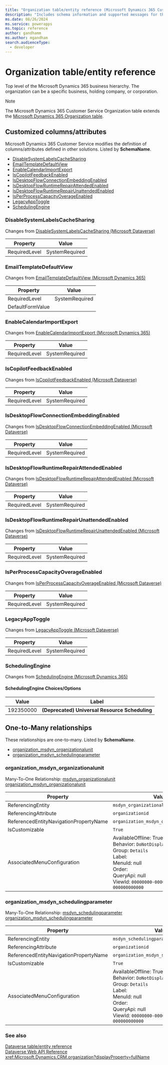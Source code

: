 ```yaml
---
title: "Organization table/entity reference (Microsoft Dynamics 365 Customer Service)"
description: "Includes schema information and supported messages for the Organization table/entity with Microsoft Dynamics 365 Customer Service."
ms.date: 08/26/2024
ms.service: powerapps
ms.topic: reference
author: gandhamm
ms.author: mgandham
search.audienceType: 
  - developer
---
```


# Organization table/entity reference

Top level of the Microsoft Dynamics 365 business hierarchy. The organization can be a specific business, holding company, or corporation.

> [!NOTE]
> The Microsoft Dynamics 365 Customer Service Organization table extends the [Microsoft Dynamics 365 Organization table](/dynamics365/developer/entities/organization).



## Customized columns/attributes

Microsoft Dynamics 365 Customer Service modifies the definition of columns/attributes defined in other solutions. Listed by **SchemaName**.

- [DisableSystemLabelsCacheSharing](#BKMK_DisableSystemLabelsCacheSharing)
- [EmailTemplateDefaultView](#BKMK_EmailTemplateDefaultView)
- [EnableCalendarImportExport](#BKMK_EnableCalendarImportExport)
- [IsCopilotFeedbackEnabled](#BKMK_IsCopilotFeedbackEnabled)
- [IsDesktopFlowConnectionEmbeddingEnabled](#BKMK_IsDesktopFlowConnectionEmbeddingEnabled)
- [IsDesktopFlowRuntimeRepairAttendedEnabled](#BKMK_IsDesktopFlowRuntimeRepairAttendedEnabled)
- [IsDesktopFlowRuntimeRepairUnattendedEnabled](#BKMK_IsDesktopFlowRuntimeRepairUnattendedEnabled)
- [IsPerProcessCapacityOverageEnabled](#BKMK_IsPerProcessCapacityOverageEnabled)
- [LegacyAppToggle](#BKMK_LegacyAppToggle)
- [SchedulingEngine](#BKMK_SchedulingEngine)

### <a name="BKMK_DisableSystemLabelsCacheSharing"></a> DisableSystemLabelsCacheSharing

Changes from [DisableSystemLabelsCacheSharing (Microsoft Dataverse)](/power-apps/developer/data-platform/reference/entities/organization#BKMK_DisableSystemLabelsCacheSharing)

|Property|Value|
|---|---|
|RequiredLevel|SystemRequired|


### <a name="BKMK_EmailTemplateDefaultView"></a> EmailTemplateDefaultView

Changes from [EmailTemplateDefaultView (Microsoft Dynamics 365)](/dynamics365/developer/entities/organization#BKMK_EmailTemplateDefaultView)

|Property|Value|
|---|---|
|RequiredLevel|SystemRequired|
|DefaultFormValue||


### <a name="BKMK_EnableCalendarImportExport"></a> EnableCalendarImportExport

Changes from [EnableCalendarImportExport (Microsoft Dynamics 365)](/dynamics365/developer/entities/organization#BKMK_EnableCalendarImportExport)

|Property|Value|
|---|---|
|RequiredLevel|SystemRequired|


### <a name="BKMK_IsCopilotFeedbackEnabled"></a> IsCopilotFeedbackEnabled

Changes from [IsCopilotFeedbackEnabled (Microsoft Dataverse)](/power-apps/developer/data-platform/reference/entities/organization#BKMK_IsCopilotFeedbackEnabled)

|Property|Value|
|---|---|
|RequiredLevel|SystemRequired|


### <a name="BKMK_IsDesktopFlowConnectionEmbeddingEnabled"></a> IsDesktopFlowConnectionEmbeddingEnabled

Changes from [IsDesktopFlowConnectionEmbeddingEnabled (Microsoft Dataverse)](/power-apps/developer/data-platform/reference/entities/organization#BKMK_IsDesktopFlowConnectionEmbeddingEnabled)

|Property|Value|
|---|---|
|RequiredLevel|SystemRequired|


### <a name="BKMK_IsDesktopFlowRuntimeRepairAttendedEnabled"></a> IsDesktopFlowRuntimeRepairAttendedEnabled

Changes from [IsDesktopFlowRuntimeRepairAttendedEnabled (Microsoft Dataverse)](/power-apps/developer/data-platform/reference/entities/organization#BKMK_IsDesktopFlowRuntimeRepairAttendedEnabled)

|Property|Value|
|---|---|
|RequiredLevel|SystemRequired|


### <a name="BKMK_IsDesktopFlowRuntimeRepairUnattendedEnabled"></a> IsDesktopFlowRuntimeRepairUnattendedEnabled

Changes from [IsDesktopFlowRuntimeRepairUnattendedEnabled (Microsoft Dataverse)](/power-apps/developer/data-platform/reference/entities/organization#BKMK_IsDesktopFlowRuntimeRepairUnattendedEnabled)

|Property|Value|
|---|---|
|RequiredLevel|SystemRequired|


### <a name="BKMK_IsPerProcessCapacityOverageEnabled"></a> IsPerProcessCapacityOverageEnabled

Changes from [IsPerProcessCapacityOverageEnabled (Microsoft Dataverse)](/power-apps/developer/data-platform/reference/entities/organization#BKMK_IsPerProcessCapacityOverageEnabled)

|Property|Value|
|---|---|
|RequiredLevel|SystemRequired|


### <a name="BKMK_LegacyAppToggle"></a> LegacyAppToggle

Changes from [LegacyAppToggle (Microsoft Dataverse)](/power-apps/developer/data-platform/reference/entities/organization#BKMK_LegacyAppToggle)

|Property|Value|
|---|---|
|RequiredLevel|SystemRequired|


### <a name="BKMK_SchedulingEngine"></a> SchedulingEngine

Changes from [SchedulingEngine (Microsoft Dynamics 365)](/dynamics365/developer/entities/organization#BKMK_SchedulingEngine)

#### SchedulingEngine Choices/Options

|Value|Label|
|---|---|
|192350000|**(Deprecated) Universal Resource Scheduling**|

## One-to-Many relationships

These relationships are one-to-many. Listed by **SchemaName**.

- [organization_msdyn_organizationalunit](#BKMK_organization_msdyn_organizationalunit)
- [organization_msdyn_schedulingparameter](#BKMK_organization_msdyn_schedulingparameter)

### <a name="BKMK_organization_msdyn_organizationalunit"></a> organization_msdyn_organizationalunit

Many-To-One Relationship: [msdyn_organizationalunit organization_msdyn_organizationalunit](msdyn_organizationalunit.md#BKMK_organization_msdyn_organizationalunit)

|Property|Value|
|---|---|
|ReferencingEntity|`msdyn_organizationalunit`|
|ReferencingAttribute|`organizationid`|
|ReferencedEntityNavigationPropertyName|`organization_msdyn_organizationalunit`|
|IsCustomizable|`True`|
|AssociatedMenuConfiguration|AvailableOffline: True<br />Behavior: `DoNotDisplay`<br />Group: `Details`<br />Label: <br />MenuId: null<br />Order: <br />QueryApi: null<br />ViewId: `00000000-0000-0000-0000-000000000000`|

### <a name="BKMK_organization_msdyn_schedulingparameter"></a> organization_msdyn_schedulingparameter

Many-To-One Relationship: [msdyn_schedulingparameter organization_msdyn_schedulingparameter](msdyn_schedulingparameter.md#BKMK_organization_msdyn_schedulingparameter)

|Property|Value|
|---|---|
|ReferencingEntity|`msdyn_schedulingparameter`|
|ReferencingAttribute|`organizationid`|
|ReferencedEntityNavigationPropertyName|`organization_msdyn_schedulingparameter`|
|IsCustomizable|`True`|
|AssociatedMenuConfiguration|AvailableOffline: True<br />Behavior: `DoNotDisplay`<br />Group: `Details`<br />Label: <br />MenuId: null<br />Order: <br />QueryApi: null<br />ViewId: `00000000-0000-0000-0000-000000000000`|



### See also

[Dataverse table/entity reference](../about-entity-reference.md)  
[Dataverse Web API Reference](/power-apps/developer/data-platform/webapi/reference/about)   
<xref:Microsoft.Dynamics.CRM.organization?displayProperty=fullName>
